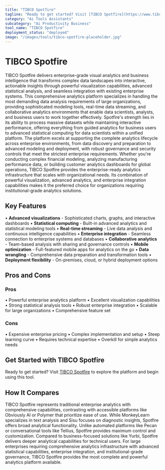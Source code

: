 ```yaml
---
title: "TIBCO Spotfire"
tagline: "Ready to get started? Visit [TIBCO Spotfire](https://www.tibco.com/products/tibco-spotfire) to explore the platform and begin using this tool...."
category: "Ai Tools Assistants"
subcategory: "Ai Productivity Business"
tool_name: "TIBCO Spotfire"
deployment_status: "deployed"
image: "/images/tools/tibco-spotfire-placeholder.jpg"
---
```


# TIBCO Spotfire

TIBCO Spotfire delivers enterprise-grade visual analytics and business intelligence that transforms complex data landscapes into interactive, actionable insights through powerful visualization capabilities, advanced statistical analysis, and seamless integration with existing enterprise systems. This comprehensive analytics platform specializes in handling the most demanding data analysis requirements of large organizations, providing sophisticated modeling tools, real-time data streaming, and collaborative analytics environments that enable data scientists, analysts, and business users to work together effectively. Spotfire's strength lies in its ability to process massive datasets while maintaining interactive performance, offering everything from guided analytics for business users to advanced statistical computing for data scientists within a unified platform. The platform excels at supporting the complete analytics lifecycle across enterprise environments, from data discovery and preparation to advanced modeling and deployment, with robust governance and security controls that meet the strictest enterprise requirements. Whether you're conducting complex financial modeling, analyzing manufacturing performance data, or building customer analytics dashboards for global operations, TIBCO Spotfire provides the enterprise-ready analytics infrastructure that scales with organizational needs. Its combination of powerful visualization, advanced analytics, and enterprise integration capabilities makes it the preferred choice for organizations requiring institutional-grade analytics solutions.

## Key Features

• **Advanced visualizations** - Sophisticated charts, graphs, and interactive dashboards
• **Statistical computing** - Built-in advanced analytics and statistical modeling tools
• **Real-time streaming** - Live data analysis and continuous intelligence capabilities
• **Enterprise integration** - Seamless connection to enterprise systems and databases
• **Collaborative analytics** - Team-based analysis with sharing and governance controls
• **Mobile optimization** - Full-featured mobile apps for analytics on the go
• **Data wrangling** - Comprehensive data preparation and transformation tools
• **Deployment flexibility** - On-premises, cloud, or hybrid deployment options

## Pros and Cons

### Pros
• Powerful enterprise analytics platform
• Excellent visualization capabilities
• Strong statistical analysis tools
• Robust enterprise integration
• Scalable for large organizations
• Comprehensive feature set

### Cons
• Expensive enterprise pricing
• Complex implementation and setup
• Steep learning curve
• Requires technical expertise
• Overkill for simple analytics needs

## Get Started with TIBCO Spotfire

Ready to get started? Visit [TIBCO Spotfire](https://www.tibco.com/products/tibco-spotfire) to explore the platform and begin using this tool.

## How It Compares

TIBCO Spotfire represents traditional enterprise analytics with comprehensive capabilities, contrasting with accessible platforms like Obviously AI or Polymer that prioritize ease of use. While MonkeyLearn specializes in text analysis and Sisu focuses on diagnostic insights, Spotfire offers broad analytical functionality. Unlike automated platforms like Pecan or conversational tools like Tellius, Spotfire provides maximum control and customization. Compared to business-focused solutions like Yurbi, Spotfire delivers deeper analytical capabilities for technical users. For large enterprises requiring comprehensive analytics infrastructure with advanced statistical capabilities, enterprise integration, and institutional-grade governance, TIBCO Spotfire provides the most complete and powerful analytics platform available.